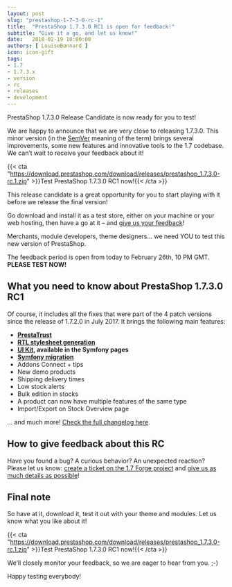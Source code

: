 ```yaml
---
layout: post
slug: "prestashop-1-7-3-0-rc-1"
title:  "PrestaShop 1.7.3.0 RC1 is open for feedback!"
subtitle: "Give it a go, and let us know!"
date:   2018-02-19 10:00:00
authors: [ LouiseBonnard ]
icon: icon-gift
tags:
- 1.7
- 1.7.3.x
- version
- rc
- releases
- development
---
```

 
PrestaShop 1.7.3.0 Release Candidate is now ready for you to test!

We are happy to announce that we are very close to releasing 1.7.3.0. This minor version (in the [SemVer](http://build.prestashop.com/news/a-more-semantic-versioning-scheme) meaning of the term) brings several improvements, some new features and innovative tools to the 1.7 codebase. We can’t wait to receive your feedback about it!

{{< cta "https://download.prestashop.com/download/releases/prestashop_1.7.3.0-rc.1.zip" >}}Test PrestaShop 1.7.3.0 RC1 now!{{< /cta >}}

This release candidate is a great opportunity for you to start playing with it before we release the final version!

Go download and install it as a test store, either on your machine or your web hosting, then have a go at it – and [give us your feedback](http://forge.prestashop.com/secure/CreateIssue%21default.jspa?selectedProjectId=11322&issuetype=1)!

Merchants, module developers, theme designers… we need YOU to test this new version of PrestaShop.

The feedback period is open from today to February 26th, 10 PM GMT. **PLEASE TEST NOW!**
 
## What you need to know about PrestaShop 1.7.3.0 RC1

Of course, it includes all the fixes that were part of the 4 patch versions since the release of 1.7.2.0 in July 2017. It brings the following main features:

- **[PrestaTrust](http://build.prestashop.com/news/everything-you-always-wanted-to-know-about-prestatrust)**
- **[RTL stylesheet generation](http://build.prestashop.com/news/PrestaShop-RTL-project-update)**
- **[UI Kit](http://build.prestashop.com/news/PrestaShop-UI-Kit), available in the Symfony pages**
- **[Symfony migration](http://build.prestashop.com/news/make-back-office-modules-great-again)**
- Addons Connect + tips
- New demo products 
- Shipping delivery times
- Low stock alerts
- Bulk edition in stocks
- A product can now have multiple features of the same type
- Import/Export on Stock Overview page

... and much more! [Check the full changelog here](https://assets.prestashop2.com/fr/system/files/ps_releases/changelog_1.7.3.0-rc.1.txt).

## How to give feedback about this RC

Have you found a bug? A curious behavior? An unexpected reaction? Please let us know: [create a ticket on the 1.7 Forge project](http://forge.prestashop.com/secure/CreateIssue%21default.jspa?selectedProjectId=11322&issuetype=1) and [give us as much details as possible](http://build.prestashop.com/howtos/misc/how-to-create-bug-report)!

## Final note

So have at it, download it, test it out with your theme and modules. Let us know what you like about it!

{{< cta "https://download.prestashop.com/download/releases/prestashop_1.7.3.0-rc.1.zip" >}}Test PrestaShop 1.7.3.0 RC1 now!{{< /cta >}}

We’ll closely monitor your feedback, so we are eager to hear from you. ;-)

Happy testing everybody!
